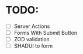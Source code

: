 # TODO:

- [ ] Server Actions
- [ ] Forms With Submit Button
- [ ] ZOD validation
- [ ] SHADUI to form
